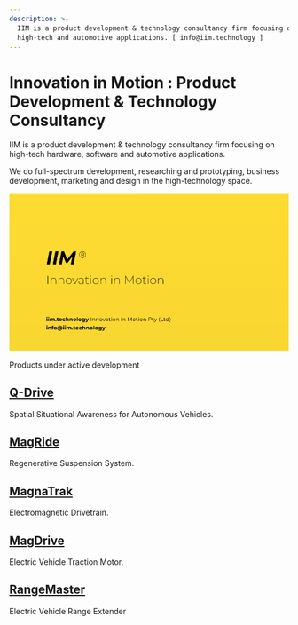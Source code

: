 ```yaml
---
description: >-
  IIM is a product development & technology consultancy firm focusing on
  high-tech and automotive applications. [ info@iim.technology ]
---
```


# Innovation in Motion : Product Development & Technology Consultancy

IIM is a product development & technology consultancy firm focusing on high-tech hardware, software and automotive applications. 

We do full-spectrum development, researching and prototyping, business development, marketing and design in the high-technology space.



![](.gitbook/assets/iim-electric-vehicle-sybsystems.png)



Products under active development

## [Q-Drive](q-drive.md)

Spatial Situational Awareness for Autonomous Vehicles.

## [MagRide](magride.md)

Regenerative Suspension System.

## [MagnaTrak](magnatrak.md)

Electromagnetic Drivetrain.

## [MagDrive](magdrive.md)

Electric Vehicle Traction Motor.

## [RangeMaster](rangemaster.md)

Electric Vehicle Range Extender








